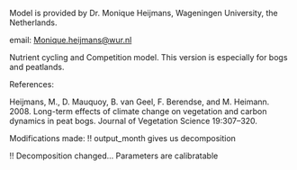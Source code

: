 Model is provided by Dr. Monique Heijmans, Wageningen University, the Netherlands.

email: Monique.heijmans@wur.nl

Nutrient cycling and Competition model. This version is especially for bogs and peatlands.

References:

Heijmans, M., D. Mauquoy, B. van Geel, F. Berendse, and M. Heimann. 2008. Long-term effects of climate change on vegetation and carbon dynamics in peat bogs. Journal of Vegetation Science 19:307–320.


Modifications made:
!! output_month gives us decomposition

!! Decomposition changed... Parameters are calibratable
